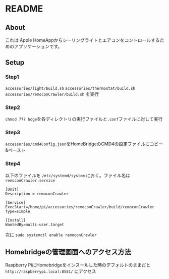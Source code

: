 # README

## About
これは Apple HomeAppからシーリングライトとエアコンをコントロールするためのアプリケーションです。

## Setup
### Step1
`accessories/light/build.sh`
`accessories/thermostat/build.sh`
`accessories/remoconCrawler/build.sh`
を実行

### Step2
`chmod 777 hoge`を各ディレクトリの実行ファイルと`.conf`ファイルに対して実行

### Step3
`accessories/cmd4Config.json`をHomeBridgeのCMD4の設定ファイルにコピー&ペースト

### Step4
以下のファイルを `/etc/systemd/system` におく。ファイル名は`remoconCrawler.service`

```
[Unit]
Description = remoconCrawler

[Service]
ExecStart=/home/pi/accessories/remoconCrawler/build/remoconCrawler
Type=simple

[Install]
WantedBy=multi-user.target
```

次に
`sudo systemctl enable remoconCrawler`

## Homebridgeの管理画面へのアクセス方法
Raspberry PiにHomebridgeをインスールした時のデフォルトのままだと ` http://raspberrypi.local:8581/` にアクセス